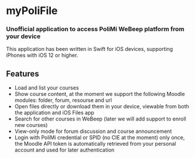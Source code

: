 # myPoliFile
### Unofficial application to access PoliMi WeBeep platform from your device
This application has been written in Swift for iOS devices, supporting iPhones with iOS 12 or higher.

## Features
- Load and list your courses
- Show course content, at the moment we support the following Moodle modules: folder, forum, resourse and url
- Open files directly or download them in your device, viewable from both the application and iOS Files app
- Search for other courses in WeBeep (later we will add support to enroll new courses)
- View-only mode for forum discussion and course announcement
- Login with PoliMi credential or SPID (no CIE at the moment) only once, the Moodle API token is automatically retrieved from your personal account and used for later authentication
